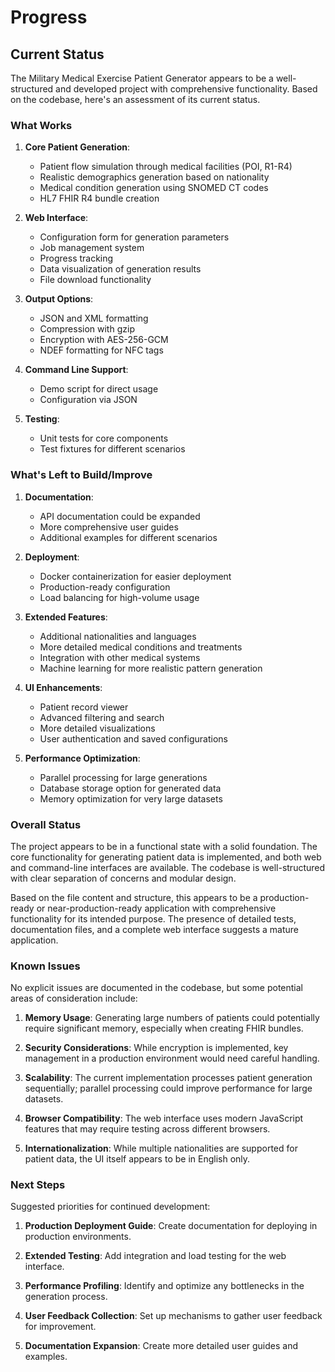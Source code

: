 # Progress

## Current Status

The Military Medical Exercise Patient Generator appears to be a well-structured and developed project with comprehensive functionality. Based on the codebase, here's an assessment of its current status.

### What Works

1. **Core Patient Generation**:
   - Patient flow simulation through medical facilities (POI, R1-R4)
   - Realistic demographics generation based on nationality
   - Medical condition generation using SNOMED CT codes
   - HL7 FHIR R4 bundle creation

2. **Web Interface**:
   - Configuration form for generation parameters
   - Job management system
   - Progress tracking
   - Data visualization of generation results
   - File download functionality

3. **Output Options**:
   - JSON and XML formatting
   - Compression with gzip
   - Encryption with AES-256-GCM
   - NDEF formatting for NFC tags

4. **Command Line Support**:
   - Demo script for direct usage
   - Configuration via JSON

5. **Testing**:
   - Unit tests for core components
   - Test fixtures for different scenarios

### What's Left to Build/Improve

1. **Documentation**:
   - API documentation could be expanded
   - More comprehensive user guides
   - Additional examples for different scenarios

2. **Deployment**:
   - Docker containerization for easier deployment
   - Production-ready configuration
   - Load balancing for high-volume usage

3. **Extended Features**:
   - Additional nationalities and languages
   - More detailed medical conditions and treatments
   - Integration with other medical systems
   - Machine learning for more realistic pattern generation

4. **UI Enhancements**:
   - Patient record viewer
   - Advanced filtering and search
   - More detailed visualizations
   - User authentication and saved configurations

5. **Performance Optimization**:
   - Parallel processing for large generations
   - Database storage option for generated data
   - Memory optimization for very large datasets

### Overall Status

The project appears to be in a functional state with a solid foundation. The core functionality for generating patient data is implemented, and both web and command-line interfaces are available. The codebase is well-structured with clear separation of concerns and modular design.

Based on the file content and structure, this appears to be a production-ready or near-production-ready application with comprehensive functionality for its intended purpose. The presence of detailed tests, documentation files, and a complete web interface suggests a mature application.

### Known Issues

No explicit issues are documented in the codebase, but some potential areas of consideration include:

1. **Memory Usage**: Generating large numbers of patients could potentially require significant memory, especially when creating FHIR bundles.

2. **Security Considerations**: While encryption is implemented, key management in a production environment would need careful handling.

3. **Scalability**: The current implementation processes patient generation sequentially; parallel processing could improve performance for large datasets.

4. **Browser Compatibility**: The web interface uses modern JavaScript features that may require testing across different browsers.

5. **Internationalization**: While multiple nationalities are supported for patient data, the UI itself appears to be in English only.

### Next Steps

Suggested priorities for continued development:

1. **Production Deployment Guide**: Create documentation for deploying in production environments.

2. **Extended Testing**: Add integration and load testing for the web interface.

3. **Performance Profiling**: Identify and optimize any bottlenecks in the generation process.

4. **User Feedback Collection**: Set up mechanisms to gather user feedback for improvement.

5. **Documentation Expansion**: Create more detailed user guides and examples.
